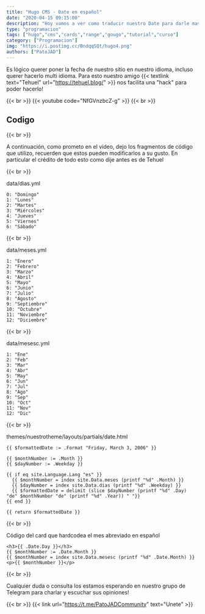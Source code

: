 ```yaml
---
title: "Hugo CMS - Date en español"
date: "2020-04-15 09:15:00"
description: "Hoy vamos a ver como traducir nuestro Date para darle mas personalidad a nuestro sitio"
type: "programacion"
tags: ["hugo","cms","cards","range","gougo","tutorial","curso"]
category: ["Programacion"]
img: "https://i.postimg.cc/BndqqSQt/hugo4.png"
authors: ["PatoJAD"]
---
```


Es lógico querer poner la fecha de nuestro sitio en nuestro idioma, incluso querer hacerlo multi idioma. Para esto nuestro amigo {{< textlink text="Tehuel" url="https://tehuel.blog/" >}} nos facilita una "hack" para poder hacerlo!

{{< br >}}
{{< youtube code="NfGVnzbcZ-g" >}}
{{< br >}}

## Codigo

{{< br >}}

A continuación, como prometo en el video, dejo los fragmentos de código que utilizo, recuerden que estos pueden modificarlos a su gusto. En particular el crédito de todo esto como dije antes es de Tehuel

{{< br >}}

data/dias.yml

    0: "Domingo"
    1: "Lunes"
    2: "Martes"
    3: "Miércoles"
    4: "Jueves"
    5: "Viernes"
    6: "Sábado"

{{< br >}}

data/meses.yml

    1: "Enero"
    2: "Febrero"
    3: "Marzo"
    4: "Abril"
    5: "Mayo"
    6: "Junio"
    7: "Julio"
    8: "Agosto"
    9: "Septiembre"
    10: "Octubre"
    11: "Noviembre"
    12: "Diciembre"

{{< br >}}

data/mesesc.yml

    1: "Ene"
    2: "Feb"
    3: "Mar"
    4: "Abr"
    5: "May"
    6: "Jun"
    7: "Jul"
    8: "Ago"
    9: "Sep"
    10: "Oct"
    11: "Nov"
    12: "Dic"

{{< br >}}

themes/nuestrotheme/layouts/partials/date.html

    {{ $formattedDate := .Format "Friday, March 3, 2006" }}

    {{ $monthNumber := .Month }}
    {{ $dayNumber := .Weekday }}

    {{ if eq site.Language.Lang "es" }}
      {{ $monthNumber = index site.Data.meses (printf "%d" .Month) }}
      {{ $dayNumber = index site.Data.dias (printf "%d" .Weekday) }}
      {{ $formattedDate = delimit (slice $dayNumber (printf "%d" .Day) "de" $monthNumber "de" (printf "%d" .Year)) " "}}
    {{ end }}

    {{ return $formattedDate }}

{{< br >}}

Código del card que hardcodea el mes abreviado en español

    <h3>{{ .Date.Day }}</h3>
    {{ $monthNumber := .Date.Month }}
    {{ $monthNumber = index site.Data.mesesc (printf "%d" .Date.Month) }}
    <p>{{ $monthNumber }}</p>

{{< br >}}

Cualquier duda o consulta los estamos esperando en nuestro grupo de Telegram para charlar y escuchar sus opiniones!

{{< br >}}
{{< link url="https://t.me/PatoJADCommunity" text="Unete" >}}

